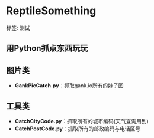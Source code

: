 # ReptileSomething

标签: 测试

## 用Python抓点东西玩玩

## 图片类

- **GankPicCatch.py**：抓取gank.io所有的妹子图


## 工具类

- **CatchCityCode.py**：抓取所有的城市编码(天气查询用到)
- **CatchPostCode.py**：抓取所有的邮政编码与电话区号